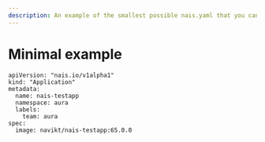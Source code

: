 ```yaml
---
description: An example of the smallest possible nais.yaml that you can have
---
```


# Minimal example

```text
apiVersion: "nais.io/v1alpha1"
kind: "Application"
metadata:
  name: nais-testapp
  namespace: aura
  labels:
    team: aura
spec:
  image: navikt/nais-testapp:65.0.0
```

